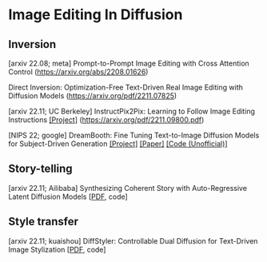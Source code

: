 # Image Editing In Diffusion 


## Inversion 
[arxiv 22.08; meta] Prompt-to-Prompt Image Editing with Cross Attention Control (https://arxiv.org/abs/2208.01626)

Direct Inversion: Optimization-Free Text-Driven Real Image Editing with Diffusion Models (https://arxiv.org/pdf/2211.07825)

[arxiv 22.11; UC Berkeley] InstructPix2Pix: Learning to Follow Image Editing Instructions [[Project]](https://www.timothybrooks.com/instruct-pix2pix) (https://arxiv.org/pdf/2211.09800.pdf)

[NIPS 22; google] DreamBooth: Fine Tuning Text-to-Image Diffusion Models for Subject-Driven Generation [[Project]](https://dreambooth.github.io/) [[Paper]](https://arxiv.org/abs/2208.12242) [[Code (Unofficial)]](https://github.com/XavierXiao/Dreambooth-Stable-Diffusion)



## Story-telling
[arxiv 22.11; Ailibaba] Synthesizing Coherent Story with Auto-Regressive Latent Diffusion Models \[[PDF](https://arxiv.org/pdf/2211.10950.pdf), code\]


## Style transfer 
[arxiv 22.11; kuaishou] DiffStyler: Controllable Dual Diffusion for Text-Driven Image Stylization \[[PDF](https://arxiv.org/pdf/2211.10682.pdf), code\]
